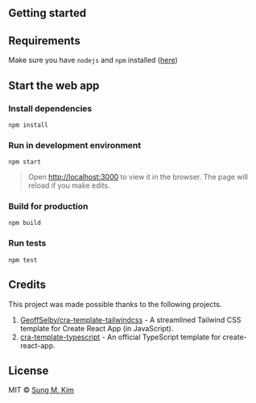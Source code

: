 ## Getting started

## Requirements

Make sure you have `nodejs` and `npm` installed ([here](https://nodejs.org/en/download/))

## Start the web app

### Install dependencies

```
npm install
```

### Run in development environment

```
npm start
```

> Open [http://localhost:3000](http://localhost:3000) to view it in the browser.
> The page will reload if you make edits.

### Build for production

```
npm build
```

### Run tests

```
npm test
```

## Credits

This project was made possible thanks to the following projects.

1. [GeoffSelby/cra-template-tailwindcss](https://github.com/GeoffSelby/cra-template-tailwindcss) - A streamlined Tailwind CSS template for Create React App (in JavaScript).
2. [cra-template-typescript](https://github.com/facebook/create-react-app/tree/master/packages/cra-template-typescript) - An official TypeScript template for create-react-app.

## License

MIT © [Sung M. Kim](https://sung.codes)
